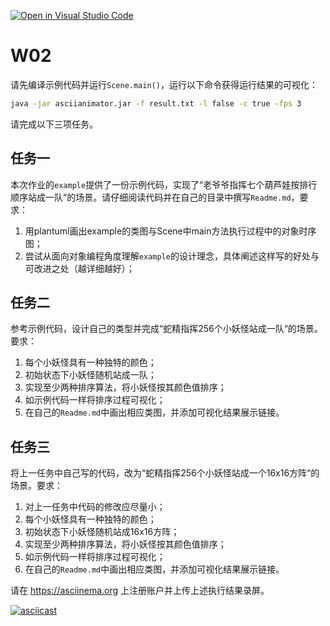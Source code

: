 [![Open in Visual Studio Code](https://classroom.github.com/assets/open-in-vscode-f059dc9a6f8d3a56e377f745f24479a46679e63a5d9fe6f495e02850cd0d8118.svg)](https://classroom.github.com/online_ide?assignment_repo_id=5680406&assignment_repo_type=AssignmentRepo)
# W02

请先编译示例代码并运行`Scene.main()`，运行以下命令获得运行结果的可视化：

```bash
java -jar asciianimator.jar -f result.txt -l false -c true -fps 3
```

请完成以下三项任务。

## 任务一
本次作业的`example`提供了一份示例代码，实现了“老爷爷指挥七个葫芦娃按排行顺序站成一队”的场景。请仔细阅读代码并在自己的目录中撰写`Readme.md`，要求：

1. 用plantuml画出example的类图与Scene中main方法执行过程中的对象时序图；
2. 尝试从面向对象编程角度理解`example`的设计理念，具体阐述这样写的好处与可改进之处（越详细越好）；

## 任务二

参考示例代码，设计自己的类型并完成“蛇精指挥256个小妖怪站成一队“的场景。要求：

1. 每个小妖怪具有一种独特的颜色；
2. 初始状态下小妖怪随机站成一队；
3. 实现至少两种排序算法，将小妖怪按其颜色值排序；
4. 如示例代码一样将排序过程可视化；
5. 在自己的`Readme.md`中画出相应类图，并添加可视化结果展示链接。


## 任务三

将上一任务中自己写的代码，改为“蛇精指挥256个小妖怪站成一个16x16方阵“的场景。要求：

1. 对上一任务中代码的修改应尽量小；
2. 每个小妖怪具有一种独特的颜色；
3. 初始状态下小妖怪随机站成16x16方阵；
4. 实现至少两种排序算法，将小妖怪按其颜色值排序；
5. 如示例代码一样将排序过程可视化；
6. 在自己的`Readme.md`中画出相应类图，并添加可视化结果展示链接。



请在 https://asciinema.org 上注册账户并上传上述执行结果录屏。

[![asciicast](https://asciinema.org/a/436507.svg)](https://asciinema.org/a/436507)